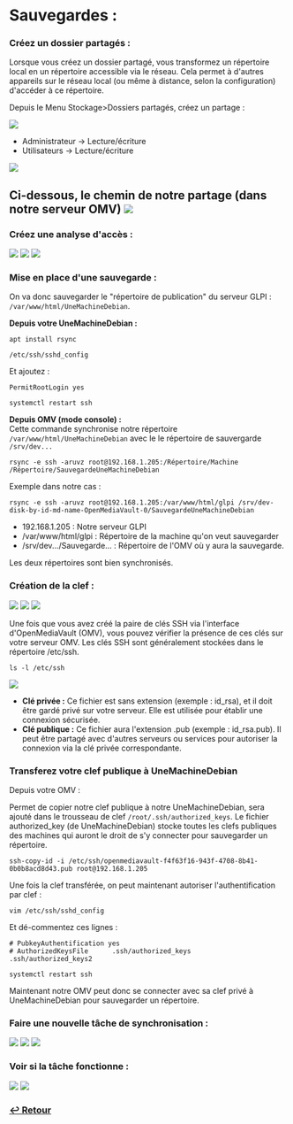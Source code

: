 # Sauvegardes : 

### Créez un dossier partagés : 
Lorsque vous créez un dossier partagé, vous transformez un répertoire local en un répertoire accessible via le réseau. Cela permet à d'autres appareils sur le réseau local (ou même à distance, selon la configuration) d'accéder à ce répertoire.

Depuis le Menu Stockage>Dossiers partagés, créez un partage : 

![](/assets/images/omv-create.png)

- Administrateur -> Lecture/écriture
- Utilisateurs -> Lecture/écriture

![](/assets/images/omv-dossierspartages.png)

Ci-dessous, le chemin de notre partage (dans notre serveur OMV)
![](/assets/images/omv-cheminsave.png)
---

### Créez une analyse d'accès : 

![](/assets/images/omv-analysedaccess.png)
![](/assets/images/omv-analysedaccess2.png)
![](/assets/images/omv-analysedaccess3.png)

### Mise en place d'une sauvegarde : 

On va donc sauvegarder le "répertoire de publication" du serveur GLPI : `/var/www/html/UneMachineDebian`.

**Depuis votre UneMachineDebian :**
```
apt install rsync
```

```
/etc/ssh/sshd_config
``` 
Et ajoutez :
```
PermitRootLogin yes
```
```
systemctl restart ssh
```

**Depuis OMV (mode console) :**  
Cette commande synchronise notre répertoire `/var/www/html/UneMachineDebian` avec le le répertoire de sauvergarde `/srv/dev...`

```
rsync -e ssh -aruvz root@192.168.1.205:/Répertoire/Machine /Répertoire/SauvegardeUneMachineDebian
```

Exemple dans notre cas :

```
rsync -e ssh -aruvz root@192.168.1.205:/var/www/html/glpi /srv/dev-disk-by-id-md-name-OpenMediaVault-0/SauvegardeUneMachineDebian
```
- 192.168.1.205 : Notre serveur GLPI
- /var/www/html/glpi : Répertoire de la machine qu'on veut sauvegarder
- /srv/dev.../Sauvegarde... : Répertoire de l'OMV où y aura la sauvegarde.


Les deux répertoires sont bien synchronisés.

### Création de la clef :

![](/assets/images/omv-clef.png)
![](/assets/images/omv-clef2.png)
![](/assets/images/omv-clef3.png)

Une fois que vous avez créé la paire de clés SSH via l'interface d'OpenMediaVault (OMV), vous pouvez vérifier la présence de ces clés sur votre serveur OMV. Les clés SSH sont généralement stockées dans le répertoire /etc/ssh.

```
ls -l /etc/ssh
```
![](/assets/images/omv-clefrsa.png)
- **Clé privée :** Ce fichier est sans extension (exemple : id_rsa), et il doit être gardé privé sur votre serveur. Elle est utilisée pour établir une connexion sécurisée.
- **Clé publique :** Ce fichier aura l'extension .pub (exemple : id_rsa.pub). Il peut être partagé avec d'autres serveurs ou services pour autoriser la connexion via la clé privée correspondante.

### Transferez votre clef publique à UneMachineDebian

Depuis votre OMV :

Permet de copier notre clef publique à notre UneMachineDebian, sera ajouté dans le trousseau de clef `/root/.ssh/authorized_keys`.
Le fichier authorized_key (de UneMachineDebian) stocke toutes les clefs publiques des machines qui auront le droit de s'y connecter pour sauvegarder un répertoire.
```
ssh-copy-id -i /etc/ssh/openmediavault-f4f63f16-943f-4708-8b41-0b0b8acd8d43.pub root@192.168.1.205
```

Une fois la clef transférée, on peut maintenant autoriser l'authentification par clef :

```
vim /etc/ssh/sshd_config
```
Et dé-commentez ces lignes :
```
# PubkeyAuthentification yes
# AuthorizedKeysFile      .ssh/authorized_keys    .ssh/authorized_keys2
```
```
systemctl restart ssh
```
Maintenant notre OMV peut donc se connecter avec sa clef privé à UneMachineDebian pour sauvegarder un répertoire.

### Faire une nouvelle tâche de synchronisation :

![](/assets/images/omv-tache.png)
![](/assets/images/omv-rsync2.png)
![](/assets/images/omv-rsync3.png)

### Voir si la tâche fonctionne : 
![](/assets/images/omv-rsync4.png)
![](/assets/images/omv-rsync5.png)

### **[↩️ Retour](../openmediavault-debian/index.md)**